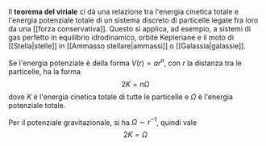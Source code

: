 Il **teorema del viriale** ci dà una relazione tra l'energia cinetica totale e l'energia potenziale totale di un sistema discreto di particelle legate fra loro da una [[forza conservativa]]. Questo si applica, ad esempio, a sistemi di gas perfetto in equilibrio idrodinamico, orbite Kepleriane e il moto di [[Stella|stelle]] in [[Ammasso stellare|ammassi]] o [[Galassia|galassie]].

Se l'energia potenziale è della forma $V(r)=ar^{n}$, con $r$ la distanza tra le particelle, ha la forma
$$2K=n\Omega$$
dove $K$ è l'energia cinetica totale di tutte le particelle e $\Omega$ è l'energia potenziale totale.

Per il potenziale gravitazionale, si ha $\Omega\sim r^{-1}$, quindi vale
$$2K=\Omega$$
